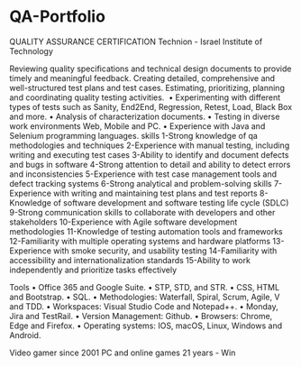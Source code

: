 # QA-Portfolio
QUALITY ASSURANCE CERTIFICATION
Technion - Israel Institute of Technology

Reviewing quality specifications and technical design documents to provide timely and meaningful feedback. Creating detailed, comprehensive and well-structured test plans and test cases. Estimating, prioritizing, planning and coordinating quality testing activities.
‏
• Experimenting with different types of tests such as
Sanity, End2End, Regression, Retest, Load, Black Box and more.
• Analysis of characterization documents.
• Testing in diverse work environments Web, Mobile and PC.
• Experience with Java and Selenium programming languages.
skills
1-Strong knowledge of qa methodologies and techniques
2-Experience with manual testing, including writing and executing test cases
3-Ability to identify and document defects and bugs in software
4-Strong attention to detail and ability to detect errors and inconsistencies
5-Experience with test case management tools and defect tracking systems
6-Strong analytical and problem-solving skills
7-Experience with writing and maintaining test plans and test reports
8-Knowledge of software development and software testing life cycle (SDLC) 
9-Strong communication skills to collaborate with developers and other stakeholders
10-Experience with Agile software development methodologies
11-Knowledge of testing automation tools and frameworks
12-Familiarity with multiple operating systems and hardware platforms
13-Experience with smoke security, and usability testing
14-Familiarity with accessibility and internationalization standards
15-Ability to work independently and prioritize tasks effectively

Tools 
• Office 365 and Google Suite. 
• STP, STD, and STR.
• CSS, HTML and Bootstrap.
• SQL.
• Methodologies: Waterfall, Spiral, Scrum, Agile, V and TDD.
• Workspaces: Visual Studio Code and Notepad++.
• Monday, Jira and TestRail.
• Version Management: Github. 
• Browsers: Chrome, Edge and
Firefox.
• Operating systems: IOS, macOS,
Linux, Windows and Android.

Video gamer since 2001
PC and online games 21 years - Win

